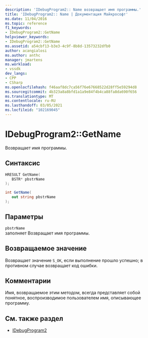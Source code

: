 ```yaml
---
description: 'IDebugProgram2:: Name возвращает имя программы.'
title: 'IDebugProgram2:: Name | Документация Майкрософт'
ms.date: 11/04/2016
ms.topic: reference
f1_keywords:
- IDebugProgram2::GetName
helpviewer_keywords:
- IDebugProgram2::GetName
ms.assetid: a54cbf13-b3e3-4c9f-8b8d-13573232dfb0
author: acangialosi
ms.author: anthc
manager: jmartens
ms.workload:
- vssdk
dev_langs:
- CPP
- CSharp
ms.openlocfilehash: f46aaf8dc7ca56f76e67668522d28ff5e59294d8
ms.sourcegitcommit: 4b323a8a8bfd1a1a9e84f4b4ca88fa8da690f656
ms.translationtype: MT
ms.contentlocale: ru-RU
ms.lasthandoff: 03/05/2021
ms.locfileid: "102169045"
---
```

# <a name="idebugprogram2getname"></a>IDebugProgram2::GetName
Возвращает имя программы.

## <a name="syntax"></a>Синтаксис

```cpp
HRESULT GetName( 
   BSTR* pbstrName
);
```

```csharp
int GetName( 
   out string pbstrName
);
```

## <a name="parameters"></a>Параметры
`pbstrName`\
заполняет Возвращает имя программы.

## <a name="return-value"></a>Возвращаемое значение
 Возвращает значение `S_OK`, если выполнение прошло успешно; в противном случае возвращает код ошибки.

## <a name="remarks"></a>Комментарии
 Имя, возвращаемое этим методом, всегда представляет собой понятное, воспроизводимое пользователем имя, описывающее программу.

## <a name="see-also"></a>См. также раздел
- [IDebugProgram2](../../../extensibility/debugger/reference/idebugprogram2.md)
